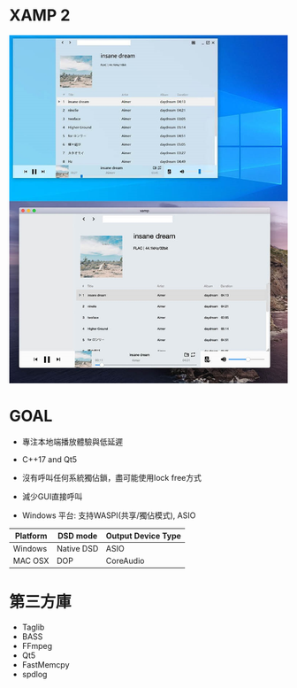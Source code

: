 # XAMP 2

![image](https://github.com/billlin0904/xamp2/blob/master/github/demo.JPG)

# GOAL
- 專注本地端播放體驗與低延遲

- C++17 and Qt5
- 沒有呼叫任何系統獨佔鎖，盡可能使用lock free方式
- 減少GUI直接呼叫
- Windows 平台: 支持WASPI(共享/獨佔模式), ASIO

| Platform | DSD mode | Output Device Type |
|----------|----------|----------|
| Windows | Native DSD | ASIO |
| MAC OSX | DOP | CoreAudio |

# 第三方庫
- Taglib
- BASS
- FFmpeg
- Qt5
- FastMemcpy
- spdlog
